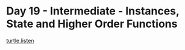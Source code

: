 # Day 19 - Intermediate - Instances, State and Higher Order Functions

[turtle.listen](https://docs.python.org/3/library/turtle.html#turtle.listen)